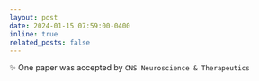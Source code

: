 ```yaml
---
layout: post
date: 2024-01-15 07:59:00-0400 
inline: true
related_posts: false
---
```


 :sparkles: One paper was accepted by `CNS Neuroscience & Therapeutics`
